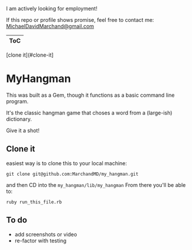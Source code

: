 I am actively looking for employment! 

If this repo or profile shows promise, feel free to contact me: <MichaelDavidMarchand@gmail.com>

|ToC|
|---|
[clone it](#clone-it]


# MyHangman

This was built as a Gem, though it functions as a basic command line program.

It's the classic hangman game that choses a word from a (large-ish) dictionary.

Give it a shot!


## Clone it

easiest way is to clone this to your local machine:

```
git clone git@github.com:MarchandMD/my_hangman.git
```

and then CD into the `my_hangman/lib/my_hangman`
From there you'll be able to:

```
ruby run_this_file.rb
```


## To do
- add screenshots or video
- re-factor with testing
